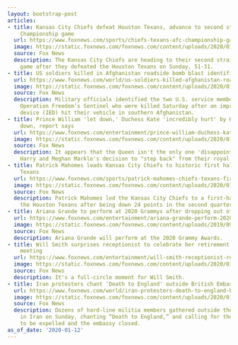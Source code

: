 ```yaml
---
layout: bootstrap-post
articles:
- title: Kansas City Chiefs defeat Houston Texans, advance to second straight AFC
    Championship game
  url: https://www.foxnews.com/sports/chiefs-texans-afc-championship-game-second-straight-time
  image: https://static.foxnews.com/foxnews.com/content/uploads/2020/01/Mahomes-Hill.jpg
  source: Fox News
  description: The Kansas City Chiefs are heading to their second straight AFC Championship
    game after they defeated the Houston Texans on Sunday, 51-31.
- title: US soldiers killed in Afghanistan roadside bomb blast identified
  url: https://www.foxnews.com/world/us-soldiers-killed-afghanistan-roadside-bomb-blast-identified
  image: https://static.foxnews.com/foxnews.com/content/uploads/2020/01/Villalon-McLaughlin.jpg
  source: Fox News
  description: Military officials identified the two U.S. service members supporting
    Operation Freedom’s Sentinel who were killed Saturday after an improvised explosive
    device (IED) hit their vehicle in southern Afghanistan.
- title: Prince William 'let down,' Duchess Kate 'incredibly hurt' by Harry stepping
    down, report says
  url: https://www.foxnews.com/entertainment/prince-william-duchess-kate-middleton-harry-meghan-markle
  image: https://static.foxnews.com/foxnews.com/content/uploads/2020/01/William-Kate-sad.jpg
  source: Fox News
  description: It appears that the Queen isn't the only one 'disappointed' with Prince
    Harry and Meghan Markle's decision to "step back" from their royal duties.
- title: Patrick Mahomes leads Kansas City Chiefs to historic first half vs. Houston
    Texans
  url: https://www.foxnews.com/sports/patrick-mahomes-chiefs-texans-first-half
  image: https://static.foxnews.com/foxnews.com/content/uploads/2020/01/Patrick-Mahomes8.jpg
  source: Fox News
  description: Patrick Mahomes led the Kansas City Chiefs to a first-half lead over
    the Houston Texans after being down 24 points in the second quarter.
- title: Ariana Grande to perform at 2020 Grammys after dropping out of 2019 performance
  url: https://www.foxnews.com/entertainment/ariana-grande-perform-2020-grammys
  image: https://static.foxnews.com/foxnews.com/content/uploads/2019/09/ariana-grande-Getty.jpg
  source: Fox News
  description: Ariana Grande will perform at the 2020 Grammy Awards.
- title: Will Smith surprises receptionist to celebrate her retirement 30 years after
    meeting
  url: https://www.foxnews.com/entertainment/will-smith-receptionist-retirement-30-years
  image: https://static.foxnews.com/foxnews.com/content/uploads/2020/01/Will-Smith.jpg
  source: Fox News
  description: It's a full-circle moment for Will Smith.
- title: Iran protesters chant 'Death to England' outside British Embassy
  url: https://www.foxnews.com/world/iran-protesters-death-to-england-british-embassy-tehran
  image: https://static.foxnews.com/foxnews.com/content/uploads/2020/01/AP20012579449268.jpg
  source: Fox News
  description: Dozens of hard-line militia members gathered outside the British Embassy
    in Iran on Sunday, chanting “Death to England,” and calling for the ambassador
    to be expelled and the embassy closed.
as_of_date: '2020-01-12'
---
```


